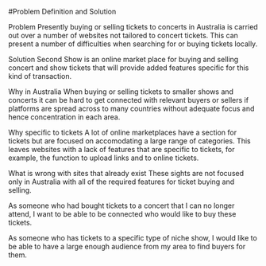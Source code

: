 #Problem Definition and Solution

Problem 
Presently buying or selling tickets to concerts in Australia is carried out over a number of websites not tailored to concert tickets. This can present a number of difficulties when searching for or buying tickets locally. 

Solution
Second Show is an online market place for buying and selling concert and show tickets that will provide added features specific for this kind of transaction.

Why in Australia
When buying or selling tickets to smaller shows and concerts it can be hard to get connected with relevant buyers or sellers if platforms are spread across to many countries without adequate focus and hence concentration in each area.

Why specific to tickets
A lot of online marketplaces have a section for tickets but are focused on accomodating a large range of categories. This leaves websites with a lack of features that are specific to tickets, for example, the function to upload links and to online tickets.

What is wrong with sites that already exist
These sights are not focused only in Australia with all of the required features for ticket buying and selling.

As someone who had bought tickets to a concert that I can no longer  attend, I want to be able to be connected who would like to buy these tickets.

As someone who has tickets to a specific type of niche show, I would like to be able to have a large enough audience from my area to find buyers for them.
